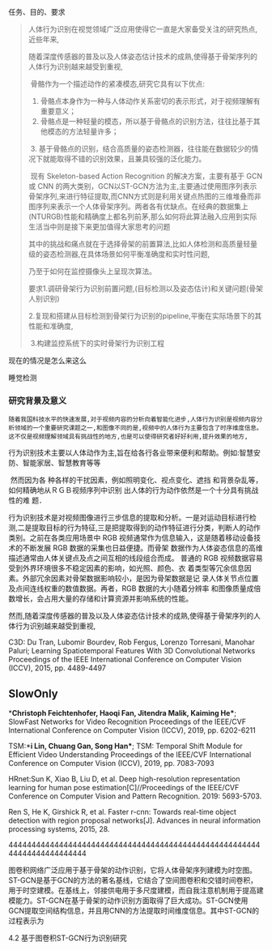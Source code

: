 任务、目的、要求

> ​	      人体行为识别在视觉领域广泛应用使得它一直是大家备受关注的研究热点,近些年来,
>
> 随着深度传感器的普及以及人体姿态估计技术的成熟,使得基于骨架序列的人体行为识别越来越受到重视,
>
> ​         骨骼作为一个描述动作的紧凑模态,研究它具有以下优点:
>
> 1. 骨骼点本身作为一种与人体动作关系密切的表示形式，对于视频理解有重要意义；
> 2. 骨骼点是一种轻量的模态，所以基于骨骼点的识别方法，往往比基于其他模态的方法轻量许多；
>
> ​    3. 基于骨骼点的识别，结合高质量的姿态检测器，往往能在数据较少的情况下就能取得不错的识别效果，且兼具较强的泛化能力。
>
> ​         现有 Skeleton-based Action Recognition 的解决方案，主要有基于 GCN 或 CNN 的两大类别，GCN以ST-GCN方法为主,主要通过使用图序列表示骨架序列,来进行特征提取,而CNN方式则是利用关键点热图的三维堆叠而非图序列来表示一个人体骨架序列。两者各有优缺点。在经典的数据集上(NTURGB)性能和精确度上都名列前茅,那么如何将此算法融入应用到实际生活当中则是接下来更加值得大家思考的问题
>
> ​		其中的挑战和痛点就在于选择骨架的前置算法,比如人体检测和高质量轻量级的姿态检测器,在具体场景如何平衡准确度和实时性问题,
>
> 乃至于如何在监控摄像头上呈现次算法。
>
> ​       要求1.调研骨架行为识别前置问题,(目标检测以及姿态估计)和关键问题(骨架人别识别)
>
> ​               2.复现和搭建从目标检测到骨架行为识别的pipeline,平衡在实际场景下的其性能和准确度,
>
> ​               3.构建监控系统下的实时骨架行为识别工程



现在的情况是怎么来这么



睡觉检测



### 研究背景及意义

   	随着我国科技水平的快速发展,对于视频内容的分析向着智能化进步,人体行为识别是视频内容分析领域的一个重要研究课题之一,和图像不同的是,视频中的人体行为主要包含了时序维度信息。这不仅是视频理解领域具有挑战性的地方,也是可以使得研究者好好利用,提升效果的地方,

​		行为识别技术主要以人体动作为主,旨在给各行各业带来便利和帮助。例如:智慧安防、智能家居、智慧教育等等

​		然而因为各 种各样的干扰因素，例如照明变化、视点变化、遮挡 和背景杂乱等，如何精确地从ＲＧＢ视频序列中识别 出人体的行为动作依然是一个十分具有挑战性的难 题．

​		行为识别技术是对视频图像进行三步信息的提取和分析。一是对运动目标进行检测,二是提取目标的行为特征,三是把提取得到的动作特征进行分类，判断人的动作类别。之前在各类应用场景中 RGB 视频通常作为信息输入，这是随着移动设备技术的不断发展 RGB 数据的采集也日益便捷。而骨架 数据作为人体姿态信息的高维描述通常由人体关键点及点之间互相的线段组合而成。 普通的 RGB 视频数据容易受到外界环境很多不稳定因素的影响，如光照、颜色、衣 着类型等冗余信息因素。外部冗余因素对骨架数据影响较小，是因为骨架数据是记 录人体关节点位置及点间连线权重的数值数据。再者，RGB 数据的大小随着分辨率 和图像质量成倍数增长，会占用大量的存储和计算资源并影响系统的性能。

​		然而,随着深度传感器的普及以及人体姿态估计技术的成熟,使得基于骨架序列的人体行为识别越来越受到重视,



















C3D:  Du Tran, Lubomir Bourdev, Rob Fergus, Lorenzo Torresani, Manohar Paluri; Learning Spatiotemporal Features With 3D Convolutional Networks Proceedings of the IEEE International Conference on Computer Vision (ICCV), 2015, pp. 4489-4497



## SlowOnly

***Christoph Feichtenhofer, Haoqi Fan, Jitendra Malik, Kaiming He\***; SlowFast Networks for Video Recognition  Proceedings of the IEEE/CVF International Conference on Computer Vision (ICCV), 2019, pp. 6202-6211



TSM:***i Lin, Chuang Gan, Song Han\***; TSM: Temporal Shift Module for Efficient Video Understanding Proceedings of the IEEE/CVF International Conference on Computer Vision (ICCV), 2019, pp. 7083-7093



HRnet:Sun K, Xiao B, Liu D, et al. Deep high-resolution representation learning for human pose estimation[C]//Proceedings of the IEEE/CVF Conference on Computer Vision and Pattern Recognition. 2019: 5693-5703.





Ren S, He K, Girshick R, et al. Faster r-cnn: Towards real-time object detection with region proposal networks[J]. Advances in neural information processing systems, 2015, 28.

444444444444444444444444444444444444444444444444444444444444444444444444

​    图卷积网络广泛应用于基于骨架的动作识别，它将人体骨架序列建模为时空图。ST-GCN是基于GCN的方法的著名基线，它结合了空间图卷积和交错时间卷积，用于时空建模。在基线上，邻接供电用于多尺度建模，而自我注意机制用于提高建模能力。ST-GCN在基于骨架的动作识别方面取得了巨大成功。ST-GCN使用GCN提取空间结构信息，并且用CNN的方法提取时间维度信息。其中ST-GCN的过程表示为

4.2 基于图卷积ST-GCN行为识别研究